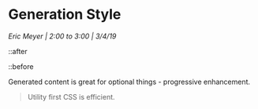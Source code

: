 # Generation Style

_Eric Meyer | 2:00 to 3:00 | 3/4/19_

::after

::before

Generated content is great for optional things - progressive enhancement.

> Utility first CSS is efficient.
